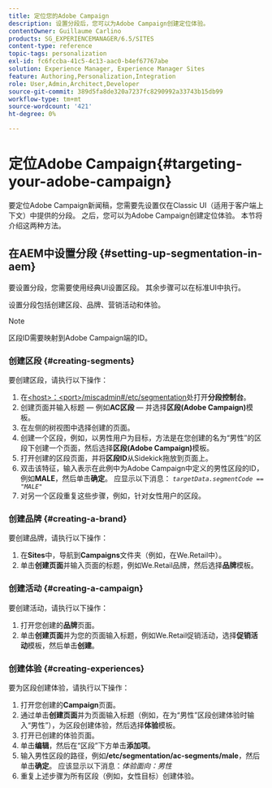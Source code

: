 ```yaml
---
title: 定位您的Adobe Campaign
description: 设置分段后，您可以为Adobe Campaign创建定位体验。
contentOwner: Guillaume Carlino
products: SG_EXPERIENCEMANAGER/6.5/SITES
content-type: reference
topic-tags: personalization
exl-id: fc6fccba-41c5-4c13-aac0-b4ef67767abe
solution: Experience Manager, Experience Manager Sites
feature: Authoring,Personalization,Integration
role: User,Admin,Architect,Developer
source-git-commit: 389d5fa8de320a7237fc8290992a33743b15db99
workflow-type: tm+mt
source-wordcount: '421'
ht-degree: 0%

---
```


# 定位Adobe Campaign{#targeting-your-adobe-campaign}

要定位Adobe Campaign新闻稿，您需要先设置仅在Classic UI（适用于客户端上下文）中提供的分段。 之后，您可以为Adobe Campaign创建定位体验。 本节将介绍这两种方法。

## 在AEM中设置分段 {#setting-up-segmentation-in-aem}

要设置分段，您需要使用经典UI设置区段。 其余步骤可以在标准UI中执行。

设置分段包括创建区段、品牌、营销活动和体验。

>[!NOTE]
>
>区段ID需要映射到Adobe Campaign端的ID。

### 创建区段 {#creating-segments}

要创建区段，请执行以下操作：

1. 在[&lt;host>：&lt;port>/miscadmin#/etc/segmentation](http://localhost:4502/miscadmin#/etc/segmentation)处打开&#x200B;**分段控制台**。
1. 创建页面并输入标题 — 例如&#x200B;**AC区段** — 并选择&#x200B;**区段(Adobe Campaign)**&#x200B;模板。
1. 在左侧的树视图中选择创建的页面。
1. 创建一个区段，例如，以男性用户为目标，方法是在您创建的名为“男性”的区段下创建一个页面，然后选择&#x200B;**区段(Adobe Campaign)**&#x200B;模板。
1. 打开创建的区段页面，并将&#x200B;**区段ID**&#x200B;从Sidekick拖放到页面上。
1. 双击该特征，输入表示在此例中为Adobe Campaign中定义的男性区段的ID，例如&#x200B;**MALE**，然后单击&#x200B;**确定**。 应显示以下消息： *`targetData.segmentCode == "MALE"`*
1. 对另一个区段重复这些步骤，例如，针对女性用户的区段。

### 创建品牌 {#creating-a-brand}

要创建品牌，请执行以下操作：

1. 在&#x200B;**Sites**&#x200B;中，导航到&#x200B;**Campaigns**&#x200B;文件夹（例如，在We.Retail中）。
1. 单击&#x200B;**创建页面**&#x200B;并输入页面的标题，例如We.Retail品牌，然后选择&#x200B;**品牌**&#x200B;模板。

### 创建活动 {#creating-a-campaign}

要创建活动，请执行以下操作：

1. 打开您创建的&#x200B;**品牌**&#x200B;页面。
1. 单击&#x200B;**创建页面**&#x200B;并为您的页面输入标题，例如We.Retail促销活动，选择&#x200B;**促销活动**&#x200B;模板，然后单击&#x200B;**创建**。

### 创建体验 {#creating-experiences}

要为区段创建体验，请执行以下操作：

1. 打开您创建的&#x200B;**Campaign**&#x200B;页面。
1. 通过单击&#x200B;**创建页面**&#x200B;并为页面输入标题（例如，在为“男性”区段创建体验时输入“男性”），为区段创建体验，然后选择&#x200B;**体验**&#x200B;模板。
1. 打开已创建的体验页面。
1. 单击&#x200B;**编辑**，然后在“区段”下方单击&#x200B;**添加项**。
1. 输入男性区段的路径，例如&#x200B;**/etc/segmentation/ac-segments/male**，然后单击&#x200B;**确定**。 应该显示以下消息：*体验面向：男性*
1. 重复上述步骤为所有区段（例如，女性目标）创建体验。
